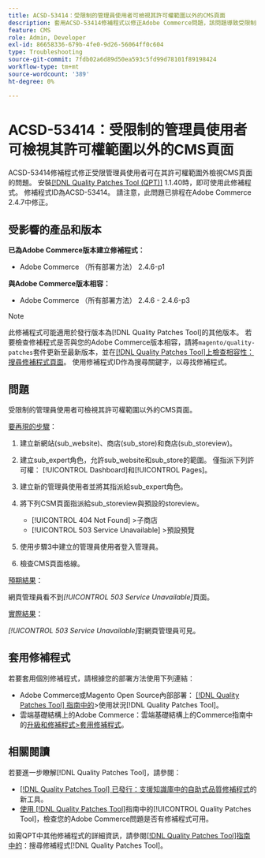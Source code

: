 ```yaml
---
title: ACSD-53414：受限制的管理員使用者可檢視其許可權範圍以外的CMS頁面
description: 套用ACSD-53414修補程式以修正Adobe Commerce問題，該問題導致受限制的管理員使用者無法看到其許可權範圍以外的CMS頁面。
feature: CMS
role: Admin, Developer
exl-id: 86658336-679b-4fe0-9d26-56064ff0c604
type: Troubleshooting
source-git-commit: 7fdb02a6d89d50ea593c5fd99d78101f89198424
workflow-type: tm+mt
source-wordcount: '389'
ht-degree: 0%

---
```


# ACSD-53414：受限制的管理員使用者可檢視其許可權範圍以外的CMS頁面

ACSD-53414修補程式修正受限管理員使用者可在其許可權範圍外檢視CMS頁面的問題。 安裝[[!DNL Quality Patches Tool (QPT)]](https://experienceleague.adobe.com/en/docs/commerce-operations/tools/quality-patches-tool/quality-patches-tool-to-self-serve-quality-patches) 1.1.40時，即可使用此修補程式。 修補程式ID為ACSD-53414。 請注意，此問題已排程在Adobe Commerce 2.4.7中修正。

## 受影響的產品和版本

**已為Adobe Commerce版本建立修補程式：**

* Adobe Commerce （所有部署方法） 2.4.6-p1

**與Adobe Commerce版本相容：**

* Adobe Commerce （所有部署方法） 2.4.6 - 2.4.6-p3

>[!NOTE]
>
>此修補程式可能適用於發行版本為[!DNL Quality Patches Tool]的其他版本。 若要檢查修補程式是否與您的Adobe Commerce版本相容，請將`magento/quality-patches`套件更新至最新版本，並在[[!DNL Quality Patches Tool]上檢查相容性：搜尋修補程式頁面](https://experienceleague.adobe.com/tools/commerce-quality-patches/index.html)。 使用修補程式ID作為搜尋關鍵字，以尋找修補程式。

## 問題

受限制的管理員使用者可檢視其許可權範圍以外的CMS頁面。

<u>要再現的步驟</u>：

1. 建立新網站(sub_website)、商店(sub_store)和商店(sub_storeview)。
1. 建立sub_expert角色，允許sub_website和sub_store的範圍。 僅指派下列許可權： [!UICONTROL Dashboard]和[!UICONTROL Pages]。
1. 建立新的管理員使用者並將其指派給sub_expert角色。
1. 將下列CSM頁面指派給sub_storeview與預設的storeview。

   * [!UICONTROL 404 Not Found] >子商店
   * [!UICONTROL 503 Service Unavailable] >預設預覽

1. 使用步驟3中建立的管理員使用者登入管理員。
1. 檢查CMS頁面格線。

<u>預期結果</u>：

網頁管理員看不到&#x200B;*[!UICONTROL 503 Service Unavailable]*&#x200B;頁面。

<u>實際結果</u>：

*[!UICONTROL 503 Service Unavailable]*&#x200B;對網頁管理員可見。

## 套用修補程式

若要套用個別修補程式，請根據您的部署方法使用下列連結：

* Adobe Commerce或Magento Open Source內部部署： [[!DNL Quality Patches Tool] 指南中的](/help/tools/quality-patches-tool/usage.md)>使用狀況[!DNL Quality Patches Tool]。
* 雲端基礎結構上的Adobe Commerce：雲端基礎結構上的Commerce指南中的[升級和修補程式>套用修補程式](https://experienceleague.adobe.com/docs/commerce-cloud-service/user-guide/develop/upgrade/apply-patches.html)。

## 相關閱讀

若要進一步瞭解[!DNL Quality Patches Tool]，請參閱：

* [[!DNL Quality Patches Tool] 已發行：支援知識庫中的自助式品質修補程式](https://experienceleague.adobe.com/en/docs/commerce-operations/tools/quality-patches-tool/quality-patches-tool-to-self-serve-quality-patches)的新工具。
* [使用 [!DNL Quality Patches Tool]](/help/tools/quality-patches-tool/patches-available-in-qpt/check-patch-for-magento-issue-with-magento-quality-patches.md)指南中的[!UICONTROL Quality Patches Tool]，檢查您的Adobe Commerce問題是否有修補程式可用。


如需QPT中其他修補程式的詳細資訊，請參閱[[!DNL Quality Patches Tool]指南中的](https://experienceleague.adobe.com/tools/commerce-quality-patches/index.html)：搜尋修補程式[!DNL Quality Patches Tool]。
